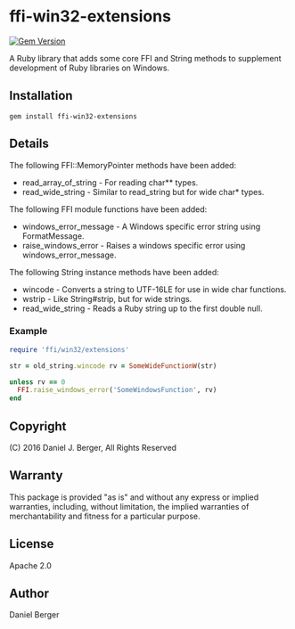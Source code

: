 # ffi-win32-extensions

[![Gem Version](https://badge.fury.io/rb/ffi-win32-extensions.svg)](https://badge.fury.io/rb/ffi-win32-extensions)

A Ruby library that adds some core FFI and String methods to supplement development of Ruby libraries on Windows.

## Installation

```
gem install ffi-win32-extensions
```

## Details

The following FFI::MemoryPointer methods have been added:

- read_array_of_string - For reading char** types.
- read_wide_string - Similar to read_string but for wide char* types.

The following FFI module functions have been added:

- windows_error_message - A Windows specific error string using FormatMessage.
- raise_windows_error - Raises a windows specific error using windows_error_message.

The following String instance methods have been added:

- wincode - Converts a string to UTF-16LE for use in wide char functions.
- wstrip - Like String#strip, but for wide strings.
- read_wide_string - Reads a Ruby string up to the first double null.

### Example

```ruby
require 'ffi/win32/extensions'

str = old_string.wincode rv = SomeWideFunctionW(str)

unless rv == 0
  FFI.raise_windows_error('SomeWindowsFunction', rv)
end
```

## Copyright

(C) 2016 Daniel J. Berger, All Rights Reserved

## Warranty

This package is provided "as is" and without any express or implied warranties, including, without limitation, the implied warranties of merchantability and fitness for a particular purpose.

## License

Apache 2.0

## Author

Daniel Berger
